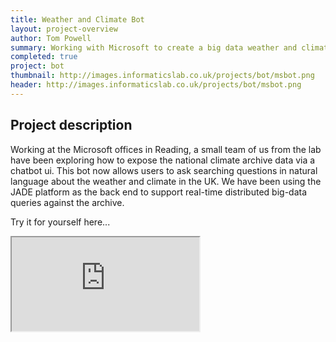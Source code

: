 ```yaml
---
title: Weather and Climate Bot
layout: project-overview
author: Tom Powell
summary: Working with Microsoft to create a big data weather and climate bot
completed: true
project: bot
thumbnail: http://images.informaticslab.co.uk/projects/bot/msbot.png
header: http://images.informaticslab.co.uk/projects/bot/msbot.png
---
```


## Project description
Working at the Microsoft offices in Reading, a small team of us from the lab have been exploring how to expose the national climate archive data via a chatbot ui.
This bot now allows users to ask searching questions in natural language about the weather and climate in the UK.
We have been using the JADE platform as the back end to support real-time distributed big-data queries against the archive.

Try it for yourself here...
  
<iframe src='https://webchat.botframework.com/embed/weatherandclimate?s=je982Jt1ANs.cwA.2Jk.EEcyezjdVmDx03dDoGoqAVZpLpXIVI8CR0JxjC8Jb-A'></iframe>
